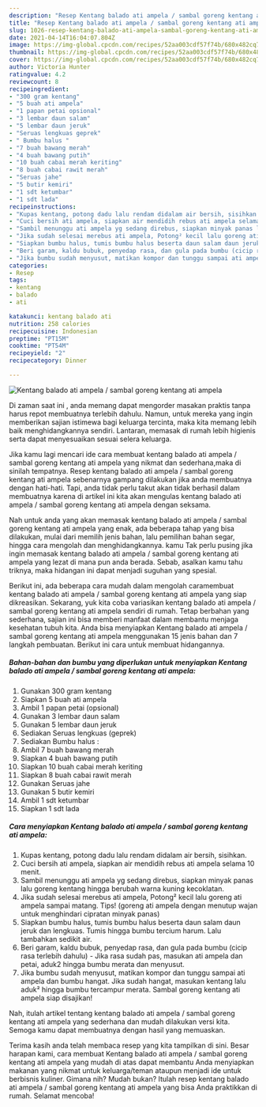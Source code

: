 ```yaml
---
description: "Resep Kentang balado ati ampela / sambal goreng kentang ati ampela Sederhana dan Mudah Dibuat"
title: "Resep Kentang balado ati ampela / sambal goreng kentang ati ampela Sederhana dan Mudah Dibuat"
slug: 1026-resep-kentang-balado-ati-ampela-sambal-goreng-kentang-ati-ampela-sederhana-dan-mudah-dibuat
date: 2021-04-14T16:04:07.804Z
image: https://img-global.cpcdn.com/recipes/52aa003cdf57f74b/680x482cq70/kentang-balado-ati-ampela-sambal-goreng-kentang-ati-ampela-foto-resep-utama.jpg
thumbnail: https://img-global.cpcdn.com/recipes/52aa003cdf57f74b/680x482cq70/kentang-balado-ati-ampela-sambal-goreng-kentang-ati-ampela-foto-resep-utama.jpg
cover: https://img-global.cpcdn.com/recipes/52aa003cdf57f74b/680x482cq70/kentang-balado-ati-ampela-sambal-goreng-kentang-ati-ampela-foto-resep-utama.jpg
author: Victoria Hunter
ratingvalue: 4.2
reviewcount: 8
recipeingredient:
- "300 gram kentang"
- "5 buah ati ampela"
- "1 papan petai opsional"
- "3 lembar daun salam"
- "5 lembar daun jeruk"
- "Seruas lengkuas geprek"
- " Bumbu halus "
- "7 buah bawang merah"
- "4 buah bawang putih"
- "10 buah cabai merah keriting"
- "8 buah cabai rawit merah"
- "Seruas jahe"
- "5 butir kemiri"
- "1 sdt ketumbar"
- "1 sdt lada"
recipeinstructions:
- "Kupas kentang, potong dadu lalu rendam didalam air bersih, sisihkan."
- "Cuci bersih ati ampela, siapkan air mendidih rebus ati ampela selama 10 menit."
- "Sambil menunggu ati ampela yg sedang direbus, siapkan minyak panas lalu goreng kentang hingga berubah warna kuning kecoklatan."
- "Jika sudah selesai merebus ati ampela, Potong² kecil lalu goreng ati ampela sampai matang. Tips! (goreng ati ampela dengan menutup wajan untuk menghindari cipratan minyak panas)"
- "Siapkan bumbu halus, tumis bumbu halus beserta daun salam daun jeruk dan lengkuas. Tumis hingga bumbu tercium harum. Lalu tambahkan sedikit air."
- "Beri garam, kaldu bubuk, penyedap rasa, dan gula pada bumbu (cicip rasa terlebih dahulu) Jika rasa sudah pas, masukan ati ampela dan petai, aduk2 hingga bumbu merata dan menyusut."
- "Jika bumbu sudah menyusut, matikan kompor dan tunggu sampai ati ampela dan bumbu hangat. Jika sudah hangat, masukan kentang lalu aduk² hingga bumbu tercampur merata. Sambal goreng kentang ati ampela siap disajikan!"
categories:
- Resep
tags:
- kentang
- balado
- ati

katakunci: kentang balado ati 
nutrition: 258 calories
recipecuisine: Indonesian
preptime: "PT15M"
cooktime: "PT54M"
recipeyield: "2"
recipecategory: Dinner

---
```



![Kentang balado ati ampela / sambal goreng kentang ati ampela](https://img-global.cpcdn.com/recipes/52aa003cdf57f74b/680x482cq70/kentang-balado-ati-ampela-sambal-goreng-kentang-ati-ampela-foto-resep-utama.jpg)

Di zaman  saat ini , anda memang dapat mengorder masakan praktis tanpa harus repot membuatnya terlebih dahulu. Namun, untuk mereka yang ingin memberikan sajian istimewa bagi keluarga tercinta, maka kita memang lebih baik menghidangkannya sendiri. Lantaran, memasak di rumah lebih higienis serta dapat menyesuaikan sesuai selera keluarga.

Jika kamu lagi mencari ide cara membuat kentang balado ati ampela / sambal goreng kentang ati ampela yang nikmat dan sederhana,maka di sinilah tempatnya. Resep kentang balado ati ampela / sambal goreng kentang ati ampela  sebenarnya gampang dilakukan jika anda membuatnya dengan hati-hati. Tapi, anda tidak perlu takut akan tidak berhasil dalam membuatnya 
karena di artikel ini kita akan mengulas kentang balado ati ampela / sambal goreng kentang ati ampela dengan seksama.  



Nah untuk anda yang akan memasak kentang balado ati ampela / sambal goreng kentang ati ampela yang enak, ada beberapa tahap yang bisa dilakukan, mulai dari memilih jenis bahan, lalu pemilihan bahan segar, hingga cara mengolah dan menghidangkannya. kamu Tak perlu pusing jika ingin memasak kentang balado ati ampela / sambal goreng kentang ati ampela yang lezat di mana pun anda berada. Sebab, asalkan kamu  tahu triknya, maka hidangan ini dapat menjadi suguhan yang spesial.

Berikut ini, ada beberapa cara mudah dalam mengolah caramembuat kentang balado ati ampela / sambal goreng kentang ati ampela yang siap dikreasikan. Sekarang, yuk kita coba variasikan kentang balado ati ampela / sambal goreng kentang ati ampela sendiri di rumah. Tetap berbahan yang sederhana, sajian ini bisa memberi manfaat dalam membantu menjaga kesehatan tubuh kita. Anda bisa menyiapkan Kentang balado ati ampela / sambal goreng kentang ati ampela menggunakan 15 jenis bahan dan 7 langkah pembuatan. Berikut ini cara untuk membuat hidangannya.

<!--inarticleads1-->

##### Bahan-bahan dan bumbu yang diperlukan untuk menyiapkan Kentang balado ati ampela / sambal goreng kentang ati ampela:

1. Gunakan 300 gram kentang
1. Siapkan 5 buah ati ampela
1. Ambil 1 papan petai (opsional)
1. Gunakan 3 lembar daun salam
1. Gunakan 5 lembar daun jeruk
1. Sediakan Seruas lengkuas (geprek)
1. Sediakan  Bumbu halus :
1. Ambil 7 buah bawang merah
1. Siapkan 4 buah bawang putih
1. Siapkan 10 buah cabai merah keriting
1. Siapkan 8 buah cabai rawit merah
1. Gunakan Seruas jahe
1. Gunakan 5 butir kemiri
1. Ambil 1 sdt ketumbar
1. Siapkan 1 sdt lada




<!--inarticleads2-->

##### Cara menyiapkan Kentang balado ati ampela / sambal goreng kentang ati ampela:

1. Kupas kentang, potong dadu lalu rendam didalam air bersih, sisihkan.
1. Cuci bersih ati ampela, siapkan air mendidih rebus ati ampela selama 10 menit.
1. Sambil menunggu ati ampela yg sedang direbus, siapkan minyak panas lalu goreng kentang hingga berubah warna kuning kecoklatan.
1. Jika sudah selesai merebus ati ampela, Potong² kecil lalu goreng ati ampela sampai matang. Tips! (goreng ati ampela dengan menutup wajan untuk menghindari cipratan minyak panas)
1. Siapkan bumbu halus, tumis bumbu halus beserta daun salam daun jeruk dan lengkuas. Tumis hingga bumbu tercium harum. Lalu tambahkan sedikit air.
1. Beri garam, kaldu bubuk, penyedap rasa, dan gula pada bumbu (cicip rasa terlebih dahulu) - Jika rasa sudah pas, masukan ati ampela dan petai, aduk2 hingga bumbu merata dan menyusut.
1. Jika bumbu sudah menyusut, matikan kompor dan tunggu sampai ati ampela dan bumbu hangat. Jika sudah hangat, masukan kentang lalu aduk² hingga bumbu tercampur merata. Sambal goreng kentang ati ampela siap disajikan!




Nah, itulah artikel tentang  kentang balado ati ampela / sambal goreng kentang ati ampela  yang sederhana dan mudah dilakukan versi kita. Semoga kamu dapat membuatnya dengan hasil yang memuaskan. 

Terima kasih anda telah membaca resep yang kita tampilkan di sini. Besar harapan kami, cara membuat  Kentang balado ati ampela / sambal goreng kentang ati ampela yang mudah di atas dapat membantu Anda menyiapkan makanan yang nikmat untuk keluarga/teman ataupun menjadi ide untuk berbisnis kuliner. Gimana nih? Mudah bukan? Itulah resep kentang balado ati ampela / sambal goreng kentang ati ampela yang bisa Anda praktikkan di rumah. Selamat mencoba!

